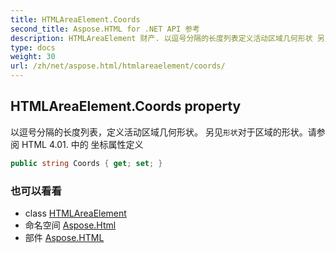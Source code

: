 ```yaml
---
title: HTMLAreaElement.Coords
second_title: Aspose.HTML for .NET API 参考
description: HTMLAreaElement 财产. 以逗号分隔的长度列表定义活动区域几何形状 另见形状对于区域的形状请参阅 HTML 4.01. 中的 坐标属性定义
type: docs
weight: 30
url: /zh/net/aspose.html/htmlareaelement/coords/
---
```

## HTMLAreaElement.Coords property

以逗号分隔的长度列表，定义活动区域几何形状。 另见`形状`对于区域的形状。请参阅 HTML 4.01. 中的 坐标属性定义

```csharp
public string Coords { get; set; }
```

### 也可以看看

* class [HTMLAreaElement](../)
* 命名空间 [Aspose.Html](../../htmlareaelement/)
* 部件 [Aspose.HTML](../../../)


